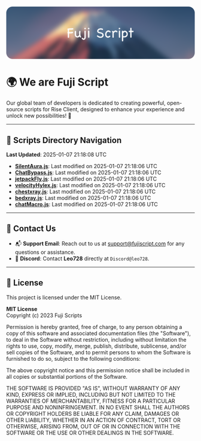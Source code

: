 ![Banner](.github/b.webp)

# 🌍 **We are Fuji Script**

Our global team of developers is dedicated to creating powerful, open-source scripts for Rise Client, designed to enhance your experience and unlock new possibilities! 🌟

---
<!-- SCRIPTS_NAVIGATION_START -->
## 📂 **Scripts Directory Navigation**

**Last Updated**: 2025-01-07 21:18:08 UTC

- **[SilentAura.js](scripts/SilentAura.js)**: Last modified on 2025-01-07 21:18:06 UTC
- **[ChatBypass.js](scripts/ChatBypass.js)**: Last modified on 2025-01-07 21:18:06 UTC
- **[jetpackFly.js](scripts/jetpackFly.js)**: Last modified on 2025-01-07 21:18:06 UTC
- **[velocityHylex.js](scripts/velocityHylex.js)**: Last modified on 2025-01-07 21:18:06 UTC
- **[chestxray.js](scripts/chestxray.js)**: Last modified on 2025-01-07 21:18:06 UTC
- **[bedxray.js](scripts/bedxray.js)**: Last modified on 2025-01-07 21:18:06 UTC
- **[chatMacro.js](scripts/chatMacro.js)**: Last modified on 2025-01-07 21:18:06 UTC

<!-- SCRIPTS_NAVIGATION_END -->

---

## 💬 **Contact Us**  
- 📬 **Support Email**: Reach out to us at [support@fujiscript.com](mailto:support@fujiscript.com) for any questions or assistance.  
- 💬 **Discord**: Contact **Leo728** directly at `Discord@leo728`.

---

## 📜 **License**

This project is licensed under the MIT License.  

**MIT License**  
Copyright (c) 2023 Fuji Scripts  

Permission is hereby granted, free of charge, to any person obtaining a copy of this software and associated documentation files (the "Software"), to deal in the Software without restriction, including without limitation the rights to use, copy, modify, merge, publish, distribute, sublicense, and/or sell copies of the Software, and to permit persons to whom the Software is furnished to do so, subject to the following conditions:  

The above copyright notice and this permission notice shall be included in all copies or substantial portions of the Software.  

THE SOFTWARE IS PROVIDED "AS IS", WITHOUT WARRANTY OF ANY KIND, EXPRESS OR IMPLIED, INCLUDING BUT NOT LIMITED TO THE WARRANTIES OF MERCHANTABILITY, FITNESS FOR A PARTICULAR PURPOSE AND NONINFRINGEMENT. IN NO EVENT SHALL THE AUTHORS OR COPYRIGHT HOLDERS BE LIABLE FOR ANY CLAIM, DAMAGES OR OTHER LIABILITY, WHETHER IN AN ACTION OF CONTRACT, TORT OR OTHERWISE, ARISING FROM, OUT OF OR IN CONNECTION WITH THE SOFTWARE OR THE USE OR OTHER DEALINGS IN THE SOFTWARE.  
